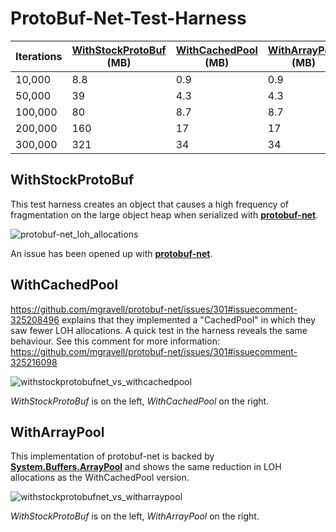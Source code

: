# ProtoBuf-Net-Test-Harness

Iterations|[WithStockProtoBuf](https://github.com/Singh400/ProtoBuf-Net-Test-Harness#withstockprotobuf) (MB)|[WithCachedPool](https://github.com/Singh400/ProtoBuf-Net-Test-Harness#withcachedpool) (MB) |[WithArrayPool](https://github.com/Singh400/ProtoBuf-Net-Test-Harness#witharraypool) (MB) | [WithGroups](https://github.com/Singh400/ProtoBuf-Net-Test-Harness#withgroups) (MB) |
------------ | ------------- | ------------- | ------------- | -------------
10,000|8.8|0.9|0.9|0.0
50,000|39|4.3|4.3|0.4
100,000|80|8.7|8.7|0.8
200,000|160|17|17|1.5
300,000|321|34|34|2.3

## WithStockProtoBuf
This test harness creates an object that causes a high frequency of fragmentation on the large object heap when serialized with [**protobuf-net**](https://github.com/mgravell/protobuf-net).

![protobuf-net_loh_allocations](https://user-images.githubusercontent.com/1906778/29731677-39de6686-89dd-11e7-8e86-623ab168017c.png)

An issue has been opened up with [**protobuf-net**](https://github.com/mgravell/protobuf-net/issues/301).

## WithCachedPool
https://github.com/mgravell/protobuf-net/issues/301#issuecomment-325208496 explains that they implemented a "CachedPool" in which they saw fewer LOH allocations. A quick test in the harness reveals the same behaviour. See this comment for more information:  https://github.com/mgravell/protobuf-net/issues/301#issuecomment-325216098

![withstockprotobufnet_vs_withcachedpool](https://user-images.githubusercontent.com/1906778/29752872-ec7df3a2-8b5d-11e7-9be4-239a59b06675.png)

_WithStockProtoBuf_ is on the left, _WithCachedPool_ on the right.

## WithArrayPool
This implementation of protobuf-net is backed by [**System.Buffers.ArrayPool**](https://www.nuget.org/packages/System.Buffers/) and shows the same reduction in LOH allocations as the WithCachedPool version.

![withstockprotobufnet_vs_witharraypool](https://user-images.githubusercontent.com/1906778/29785987-65f1cb78-8c21-11e7-8c98-5203baefb932.png)

_WithStockProtoBuf_ is on the left, _WithArrayPool_ on the right.
